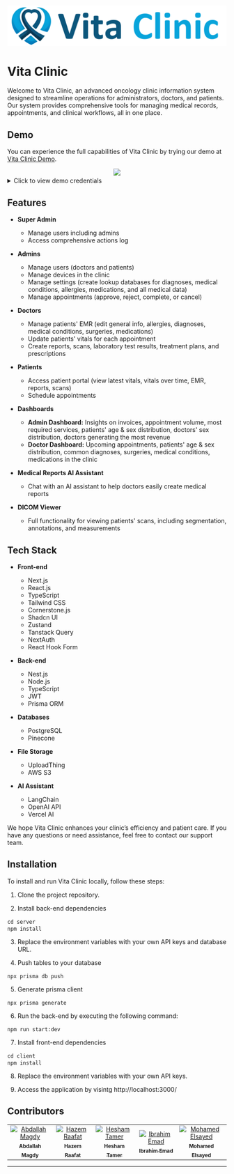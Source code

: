 <div align="center">
  <img src="client/public/logo-light.png" width="600px" />
</div>

# Vita Clinic
Welcome to Vita Clinic, an advanced oncology clinic information system designed to streamline operations for administrators, doctors, and patients. Our system provides comprehensive tools for managing medical records, appointments, and clinical workflows, all in one place.

## Demo
You can experience the full capabilities of Vita Clinic by trying our demo at [Vita Clinic Demo](https://vita-clinic.vercel.app).

<div align="center">
  <img src="assets/mockups.png" />
</div>

<details>
<summary>Click to view demo credentials</summary>
<p>

**Super Admin**  
Email: abdallah@gmail.com  
Password: admin123  

**Admin**  
Email: jennifer.jackson@example.com  
Password: admin123  

**Doctor**  
Email: hazem@gmail.com  
Password: doctor123  

**Patient**  
Email: michael.king@example.com  
Password: patient123  
</p>
</details>

## Features
- **Super Admin**
  - Manage users including admins
  - Access comprehensive actions log

- **Admins**
  - Manage users (doctors and patients)
  - Manage devices in the clinic
  - Manage settings (create lookup databases for diagnoses, medical conditions, allergies, medications, and all medical data)
  - Manage appointments (approve, reject, complete, or cancel)

- **Doctors**
  - Manage patients' EMR (edit general info, allergies, diagnoses, medical conditions, surgeries, medications)
  - Update patients' vitals for each appointment
  - Create reports, scans, laboratory test results, treatment plans, and prescriptions

- **Patients**
  - Access patient portal (view latest vitals, vitals over time, EMR, reports, scans)
  - Schedule appointments

- **Dashboards**
  - **Admin Dashboard:** Insights on invoices, appointment volume, most required services, patients' age & sex distribution, doctors' sex distribution, doctors generating the most revenue
  - **Doctor Dashboard:** Upcoming appointments, patients' age & sex distribution, common diagnoses, surgeries, medical conditions, medications in the clinic

- **Medical Reports AI Assistant**
  - Chat with an AI assistant to help doctors easily create medical reports

- **DICOM Viewer**
  - Full functionality for viewing patients' scans, including segmentation, annotations, and measurements

## Tech Stack
- **Front-end**
  - Next.js
  - React.js
  - TypeScript
  - Tailwind CSS
  - Cornerstone.js
  - Shadcn UI
  - Zustand
  - Tanstack Query
  - NextAuth
  - React Hook Form

- **Back-end**
  - Nest.js
  - Node.js
  - TypeScript
  - JWT
  - Prisma ORM

- **Databases**
  - PostgreSQL
  - Pinecone

- **File Storage**
  - UploadThing
  - AWS S3
- **AI Assistant**
  - LangChain
  - OpenAI API
  - Vercel AI

We hope Vita Clinic enhances your clinic’s efficiency and patient care. If you have any questions or need assistance, feel free to contact our support team.

## Installation

To install and run Vita Clinic locally, follow these steps:

1. Clone the project repository.

2. Install back-end dependencies

```
cd server
npm install
```

3. Replace the environment variables with your own API keys and database URL.

4. Push tables to your database

```
npx prisma db push
```

5. Generate prisma client

```
npx prisma generate
```

6. Run the back-end by executing the following command:

```
npm run start:dev
```

7. Install front-end dependencies

```
cd client
npm install
```

8. Replace the environment variables with your own API keys.

9. Access the application by visintg http://localhost:3000/

## Contributors

<table>
  <tr>
    <td align="center">
    <a href="https://github.com/Bodykudo" target="_black">
    <img src="https://avatars.githubusercontent.com/u/17731926?v=4" width="150px;" alt="Abdallah Magdy"/>
    <br />
    <sub><b>Abdallah Magdy</b></sub></a>
    <td align="center">
    <a href="https://github.com/Hazem-Raafat" target="_black">
    <img src="https://avatars.githubusercontent.com/u/100636693?v=4" width="150px;" alt="Hazem Raafat"/>
    <br />
    <sub><b>Hazem Raafat</b></sub></a>
    </td>
    <td align="center">
    <a href="https://github.com/heshamtamer" target="_black">
    <img src="https://avatars.githubusercontent.com/u/100705845?v=4" width="150px;" alt="Hesham Tamer"/>
    <br />
    <sub><b>Hesham Tamer</b></sub></a>
    </td>
   <td align="center">
    <a href="https://github.com/IbrahimEmad11" target="_black">
    <img src="https://avatars.githubusercontent.com/u/110200613?v=4" width="150px;" alt="Ibrahim Emad"/>
    <br />
    <sub><b>Ibrahim Emad</b></sub></a>
    </td>
   <td align="center">
    <a href="https://github.com/melsayed8450" target="_black">
    <img src="https://avatars.githubusercontent.com/u/100236901?v=4" width="150px;" alt="Mohamed Elsayed"/>
    <br />
    <sub><b>Mohamed Elsayed</b></sub></a>
    </td>
    </tr>
 </table>

---
